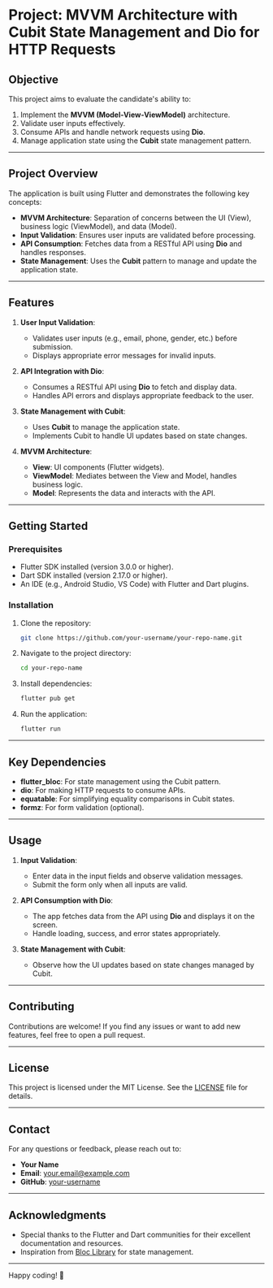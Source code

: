 # Project: MVVM Architecture with Cubit State Management and Dio for HTTP Requests

## Objective
This project aims to evaluate the candidate's ability to:
1. Implement the **MVVM (Model-View-ViewModel)** architecture.
2. Validate user inputs effectively.
3. Consume APIs and handle network requests using **Dio**.
4. Manage application state using the **Cubit** state management pattern.

---

## Project Overview
The application is built using Flutter and demonstrates the following key concepts:
- **MVVM Architecture**: Separation of concerns between the UI (View), business logic (ViewModel), and data (Model).
- **Input Validation**: Ensures user inputs are validated before processing.
- **API Consumption**: Fetches data from a RESTful API using **Dio** and handles responses.
- **State Management**: Uses the **Cubit** pattern to manage and update the application state.

---

## Features
1. **User Input Validation**:
   - Validates user inputs (e.g., email, phone, gender, etc.) before submission.
   - Displays appropriate error messages for invalid inputs.

2. **API Integration with Dio**:
   - Consumes a RESTful API using **Dio** to fetch and display data.
   - Handles API errors and displays appropriate feedback to the user.

3. **State Management with Cubit**:
   - Uses **Cubit** to manage the application state.
   - Implements Cubit to handle UI updates based on state changes.

4. **MVVM Architecture**:
   - **View**: UI components (Flutter widgets).
   - **ViewModel**: Mediates between the View and Model, handles business logic.
   - **Model**: Represents the data and interacts with the API.


---

## Getting Started

### Prerequisites
- Flutter SDK installed (version 3.0.0 or higher).
- Dart SDK installed (version 2.17.0 or higher).
- An IDE (e.g., Android Studio, VS Code) with Flutter and Dart plugins.

### Installation
1. Clone the repository:
   ```bash
   git clone https://github.com/your-username/your-repo-name.git
   ```
2. Navigate to the project directory:
   ```bash
   cd your-repo-name
   ```
3. Install dependencies:
   ```bash
   flutter pub get
   ```
4. Run the application:
   ```bash
   flutter run
   ```

---

## Key Dependencies
- **flutter_bloc**: For state management using the Cubit pattern.
- **dio**: For making HTTP requests to consume APIs.
- **equatable**: For simplifying equality comparisons in Cubit states.
- **formz**: For form validation (optional).

---

## Usage
1. **Input Validation**:
   - Enter data in the input fields and observe validation messages.
   - Submit the form only when all inputs are valid.

2. **API Consumption with Dio**:
   - The app fetches data from the API using **Dio** and displays it on the screen.
   - Handle loading, success, and error states appropriately.

3. **State Management with Cubit**:
   - Observe how the UI updates based on state changes managed by Cubit.

---

## Contributing
Contributions are welcome! If you find any issues or want to add new features, feel free to open a pull request.

---

## License
This project is licensed under the MIT License. See the [LICENSE](LICENSE) file for details.

---

## Contact
For any questions or feedback, please reach out to:
- **Your Name**
- **Email**: your.email@example.com
- **GitHub**: [your-username](https://github.com/your-username)

---

## Acknowledgments
- Special thanks to the Flutter and Dart communities for their excellent documentation and resources.
- Inspiration from [Bloc Library](https://bloclibrary.dev/) for state management.

---

Happy coding! 🚀
